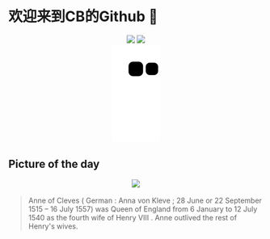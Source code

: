 
# 欢迎来到CB的Github 👋

<div align="center">
  <img height="137px" src="https://github-readme-stats.vercel.app/api?username=SuperCB&show_icons=true&theme=radical" />
  <img height="137px" src="https://github-readme-stats.vercel.app/api/top-langs/?username=SuperCB&hide_title=true&hide_border=true&layout=compact&langs_count=6&text_color=000&icon_color=fff" />
</div>


<div align="center">
    <img src="./contribution-snake/github-contribution-grid-snake.svg" />
</div>



## Picture of the day
<div align="center">
  <img width=400px src="https://upload.wikimedia.org/wikipedia/commons/thumb/6/6e/Anne_de_Cl%C3%A8ves_-_Hans_Holbein_le_Jeune_-_Mus%C3%A9e_du_Louvre_Peintures_INV_1348_%3B_MR_756_-_version_2.jpg/500px-Anne_de_Cl%C3%A8ves_-_Hans_Holbein_le_Jeune_-_Mus%C3%A9e_du_Louvre_Peintures_INV_1348_%3B_MR_756_-_version_2.jpg" />
</div>

>Anne of Cleves  ( German :  Anna von Kleve ; 28 June or 22 September 1515 – 16 July 1557) was  Queen of England  from 6 January to 12 July 1540 as the  fourth wife  of  Henry VIII . Anne outlived the rest of Henry's wives.


